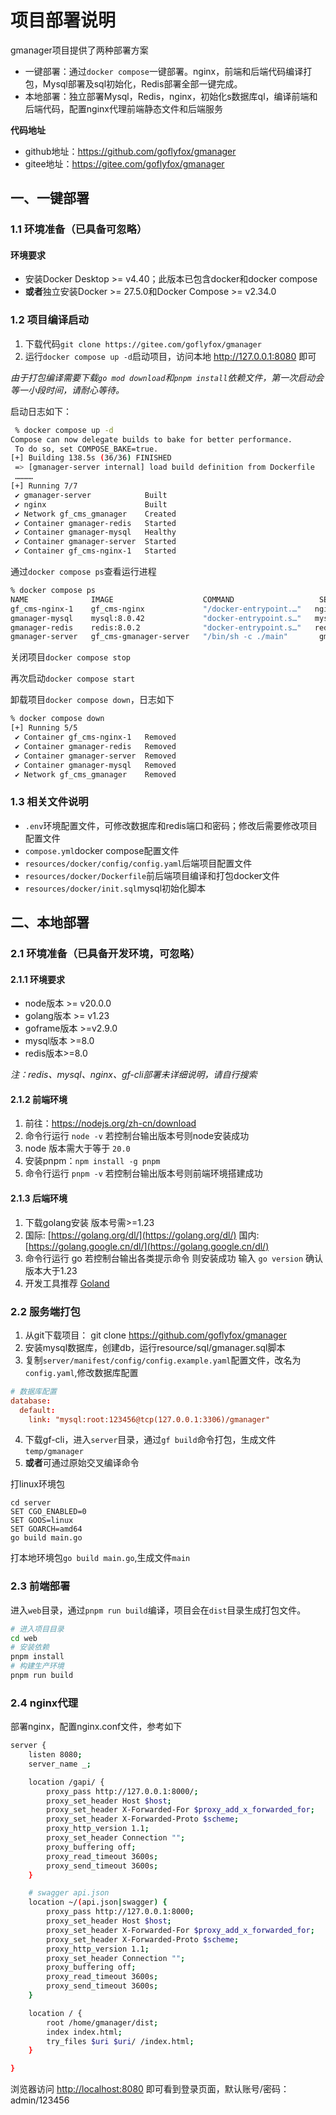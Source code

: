 # 项目部署说明

gmanager项目提供了两种部署方案

- 一键部署：通过`docker compose`一键部署。nginx，前端和后端代码编译打包，Mysql部署及sql初始化，Redis部署全部一键完成。
- 本地部署：独立部署Mysql，Redis，nginx，初始化s数据库ql，编译前端和后端代码，配置nginx代理前端静态文件和后端服务

**代码地址**

* github地址：https://github.com/goflyfox/gmanager
* gitee地址：https://gitee.com/goflyfox/gmanager

## 一、一键部署

### 1.1 环境准备（已具备可忽略）

#### 环境要求

- 安装Docker Desktop >= v4.40；此版本已包含docker和docker compose
- **或者**独立安装Docker >= 27.5.0和Docker Compose >= v2.34.0

### 1.2 项目编译启动

1. 下载代码`git clone https://gitee.com/goflyfox/gmanager`
2. 运行`docker compose up -d`启动项目，访问本地 http://127.0.0.1:8080 即可

*由于打包编译需要下载`go mod download`和`pnpm install`依赖文件，第一次启动会等一小段时间，请耐心等待。*

启动日志如下：

```bash
 % docker compose up -d
Compose can now delegate builds to bake for better performance.
 To do so, set COMPOSE_BAKE=true.
[+] Building 138.5s (36/36) FINISHED                                   docker:desktop-linux
 => [gmanager-server internal] load build definition from Dockerfile                0.0s
 …………
[+] Running 7/7
 ✔ gmanager-server            Built                                                  0.0s 
 ✔ nginx                      Built                                                  0.0s 
 ✔ Network gf_cms_gmanager    Created                                                0.1s 
 ✔ Container gmanager-redis   Started                                                0.7s 
 ✔ Container gmanager-mysql   Healthy                                                11.9s 
 ✔ Container gmanager-server  Started                                                11.2s 
 ✔ Container gf_cms-nginx-1   Started                                                11.8s
```

通过`docker compose ps`查看运行进程

```bash
% docker compose ps   
NAME              IMAGE                    COMMAND                   SERVICE           CREATED          STATUS                    PORTS
gf_cms-nginx-1    gf_cms-nginx             "/docker-entrypoint.…"   nginx             16 seconds ago   Up 4 seconds              0.0.0.0:8080->80/tcp
gmanager-mysql    mysql:8.0.42             "docker-entrypoint.s…"   mysql             16 seconds ago   Up 15 seconds (healthy)   0.0.0.0:3306->3306/tcp, 33060/tcp
gmanager-redis    redis:8.0.2              "docker-entrypoint.s…"   redis             16 seconds ago   Up 15 seconds             0.0.0.0:6379->6379/tcp
gmanager-server   gf_cms-gmanager-server   "/bin/sh -c ./main"       gmanager-server   16 seconds ago   Up 4 seconds              0.0.0.0:8000->8000/tcp
```

关闭项目`docker compose stop`

再次启动`docker compose start`

卸载项目`docker compose down`，日志如下

```bash
% docker compose down
[+] Running 5/5
 ✔ Container gf_cms-nginx-1   Removed                                                0.4s 
 ✔ Container gmanager-redis   Removed                                                0.4s 
 ✔ Container gmanager-server  Removed                                                0.3s 
 ✔ Container gmanager-mysql   Removed                                                1.6s 
 ✔ Network gf_cms_gmanager    Removed                                                0.2s 
```

### 1.3 相关文件说明

- `.env`环境配置文件，可修改数据库和redis端口和密码；修改后需要修改项目配置文件
- `compose.yml`docker compose配置文件
- `resources/docker/config/config.yaml`后端项目配置文件
- `resources/docker/Dockerfile`前后端项目编译和打包docker文件
- `resources/docker/init.sql`mysql初始化脚本

## 二、本地部署

### 2.1 环境准备（已具备开发环境，可忽略）

#### 2.1.1 环境要求

- node版本 >= v20.0.0
- golang版本 >= v1.23
- goframe版本 >=v2.9.0
- mysql版本 >=8.0
- redis版本>=8.0

*注：redis、mysql、nginx、gf-cli部署未详细说明，请自行搜索*

####  2.1.2 前端环境

1. 前往：https://nodejs.org/zh-cn/download
2. 命令行运行 `node -v` 若控制台输出版本号则node安装成功
3. node 版本需大于等于 `20.0`
4. 安装pnpm：`npm install -g pnpm`
5. 命令行运行 `pnpm -v` 若控制台输出版本号则前端环境搭建成功

#### 2.1.3 后端环境

1. 下载golang安装 版本号需>=1.23
2. 国际: [https://golang.org/dl/](https://golang.org/dl/)  国内: [https://golang.google.cn/dl/](https://golang.google.cn/dl/)
4. 命令行运行 go 若控制台输出各类提示命令 则安装成功 输入 `go version` 确认版本大于1.23
5. 开发工具推荐 [Goland](https://www.jetbrains.com/go/)

### 2.2 服务端打包

1. 从git下载项目： git clone https://github.com/goflyfox/gmanager
2. 安装mysql数据库，创建db，运行resource/sql/gmanager.sql脚本
3. 复制`server/manifest/config/config.example.yaml`配置文件，改名为`config.yaml`,修改数据库配置
```toml
# 数据库配置
database:
  default:
    link: "mysql:root:123456@tcp(127.0.0.1:3306)/gmanager"
```
4. 下载gf-cli，进入`server`目录，通过`gf build`命令打包，生成文件`temp/gmanager`
5. **或者**可通过原始交叉编译命令

打linux环境包
```
cd server
SET CGO_ENABLED=0
SET GOOS=linux
SET GOARCH=amd64
go build main.go
```

打本地环境包`go build main.go`,生成文件`main`
### 2.3 前端部署

进入`web`目录，通过`pnpm run build`编译，项目会在`dist`目录生成打包文件。


```bash
# 进入项目目录
cd web
# 安装依赖
pnpm install
# 构建生产环境
pnpm run build
```

### 2.4 nginx代理

部署nginx，配置nginx.conf文件，参考如下

```bash
server {
    listen 8080;
    server_name _;

    location /gapi/ {
        proxy_pass http://127.0.0.1:8000/;
        proxy_set_header Host $host;
        proxy_set_header X-Forwarded-For $proxy_add_x_forwarded_for;
        proxy_set_header X-Forwarded-Proto $scheme;
        proxy_http_version 1.1;
        proxy_set_header Connection "";
        proxy_buffering off;
        proxy_read_timeout 3600s;
        proxy_send_timeout 3600s;
    }

    # swagger api.json
    location ~/(api.json|swagger) {
        proxy_pass http://127.0.0.1:8000;
        proxy_set_header Host $host;
        proxy_set_header X-Forwarded-For $proxy_add_x_forwarded_for;
        proxy_set_header X-Forwarded-Proto $scheme;
        proxy_http_version 1.1;
        proxy_set_header Connection "";
        proxy_buffering off;
        proxy_read_timeout 3600s;
        proxy_send_timeout 3600s;
    }

    location / {
        root /home/gmanager/dist;
        index index.html;
        try_files $uri $uri/ /index.html;
    }

}
```

浏览器访问 [http://localhost:8080](http://localhost:8080) 即可看到登录页面，默认账号/密码：admin/123456







